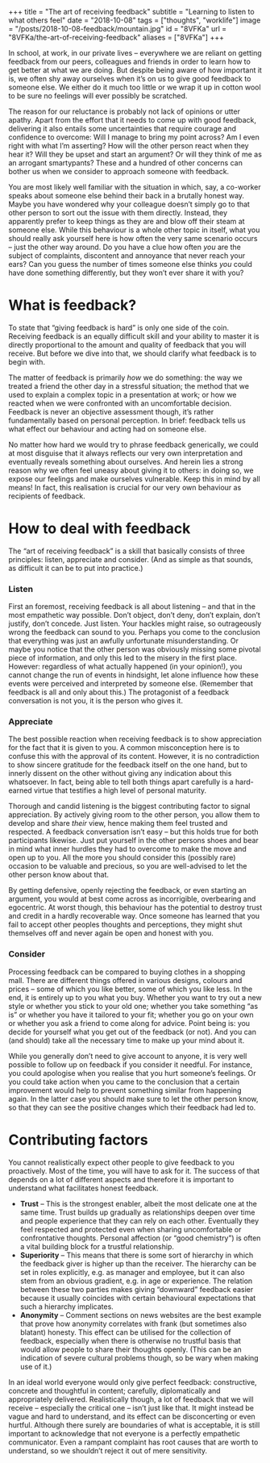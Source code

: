 +++
title = "The art of receiving feedback"
subtitle = "Learning to listen to what others feel"
date = "2018-10-08"
tags = ["thoughts", "worklife"]
image = "/posts/2018-10-08-feedback/mountain.jpg"
id = "8VFKa"
url = "8VFKa/the-art-of-receiving-feedback"
aliases = ["8VFKa"]
+++

In school, at work, in our private lives – everywhere we are reliant on getting feedback from our peers, colleagues and friends in order to learn how to get better at what we are doing. But despite being aware of how important it is, we often shy away ourselves when it’s on us to give good feedback to someone else. We either do it much too little or we wrap it up in cotton wool to be sure no feelings will ever possibly be scratched.

The reason for our reluctance is probably not lack of opinions or utter apathy. Apart from the effort that it needs to come up with good feedback, delivering it also entails some uncertainties that require courage and confidence to overcome: Will I manage to bring my point across? Am I even right with what I’m asserting? How will the other person react when they hear it? Will they be upset and start an argument? Or will they think of me as an arrogant smartypants? These and a hundred of other concerns can bother us when we consider to approach someone with feedback.

You are most likely well familiar with the situation in which, say, a co-worker speaks about someone else behind their back in a brutally honest way. Maybe you have wondered why your colleague doesn’t simply go to that other person to sort out the issue with them directly. Instead, they apparently prefer to keep things as they are and blow off their steam at someone else. While this behaviour is a whole other topic in itself, what you should really ask yourself here is how often the very same scenario occurs – just the other way around. Do you have a clue how often *you* are the subject of complaints, discontent and annoyance that never reach your ears? Can you guess the number of times someone else thinks *you* could have done something differently, but they won’t ever share it with you?

# What is feedback?

To state that “giving feedback is hard” is only one side of the coin. Receiving feedback is an equally difficult skill and your ability to master it is directly proportional to the amount and quality of feedback that you will receive. But before we dive into that, we should clarify what feedback is to begin with.

The matter of feedback is primarily *how* we do something: the way we treated a friend the other day in a stressful situation; the method that we used to explain a complex topic in a presentation at work; or how we reacted when we were confronted with an uncomfortable decision. Feedback is never an objective assessment though, it’s rather fundamentally based on personal perception. In brief: feedback tells us what effect our behaviour and acting had on someone else.

No matter how hard we would try to phrase feedback generically, we could at most disguise that it always reflects our very own interpretation and eventually reveals something about ourselves. And herein lies a strong reason why we often feel uneasy about giving it to others: in doing so, we expose our feelings and make ourselves vulnerable. Keep this in mind by all means! In fact, this realisation is crucial for our very own behaviour as recipients of feedback.

# How to deal with feedback

The “art of receiving feedback” is a skill that basically consists of three principles: listen, appreciate and consider. (And as simple as that sounds, as difficult it can be to put into practice.)

### Listen
First an foremost, receiving feedback is all about listening – and that in the most empathetic way possible. Don’t object, don’t deny, don’t explain, don’t justify, don’t concede. Just listen. Your hackles might raise, so outrageously wrong the feedback can sound to you. Perhaps you come to the conclusion that everything was just an awfully unfortunate misunderstanding. Or maybe you notice that the other person was obviously missing some pivotal piece of information, and only this led to the misery in the first place. However: regardless of what actually happened (in your opinion!), you cannot change the run of events in hindsight, let alone influence how these events were perceived and interpreted by someone else. (Remember that feedback is all and only about this.) The protagonist of a feedback conversation is not you, it is the person who gives it.

### Appreciate
The best possible reaction when receiving feedback is to show appreciation for the fact that it is given to you. A common misconception here is to confuse this with the approval of its content. However, it is no contradiction to show sincere gratitude for the feedback itself on the one hand, but to innerly dissent on the other without giving any indication about this whatsoever. In fact, being able to tell both things apart carefully is a hard-earned virtue that testifies a high level of personal maturity.

Thorough and candid listening is the biggest contributing factor to signal appreciation. By actively giving room to the other person, you allow them to develop and share *their* view, hence making them feel trusted and respected. A feedback conversation isn’t easy – but this holds true for both participants likewise. Just put yourself in the other persons shoes and bear in mind what inner hurdles they had to overcome to make the move and open up to you. All the more you should consider this (possibly rare) occasion to be valuable and precious, so you are well-advised to let the other person know about that.

By getting defensive, openly rejecting the feedback, or even starting an argument, you would at best come across as incorrigible, overbearing and egocentric. At worst though, this behaviour has the potential to destroy trust and credit in a hardly recoverable way. Once someone has learned that you fail to accept other peoples thoughts and perceptions, they might shut themselves off and never again be open and honest with you.

### Consider
Processing feedback can be compared to buying clothes in a shopping mall. There are different things offered in various designs, colours and prices – some of which you like better, some of which you like less. In the end, it is entirely up to you what you buy. Whether you want to try out a new style or whether you stick to your old one; whether you take something “as is” or whether you have it tailored to your fit; whether you go on your own or whether you ask a friend to come along for advice. Point being is: you decide for yourself what you get out of the feedback (or not). And you can (and should) take all the necessary time to make up your mind about it.

While you generally don’t need to give account to anyone, it is very well possible to follow up on feedback if you consider it needful. For instance, you could apologise when you realise that you hurt someone’s feelings. Or you could take action when you came to the conclusion that a certain improvement would help to prevent something similar from happening again. In the latter case you should make sure to let the other person know, so that they can see the positive changes which their feedback had led to.

# Contributing factors

You cannot realistically expect other people to give feedback to you proactively. Most of the time, you will have to ask for it. The success of that depends on a lot of different aspects and therefore it is important to understand what facilitates honest feedback.

- **Trust** – This is the strongest enabler, albeit the most delicate one at the same time. Trust builds up gradually as relationships deepen over time and people experience that they can rely on each other. Eventually they feel respected and protected even when sharing uncomfortable or confrontative thoughts. Personal affection (or “good chemistry”) is often a vital building block for a trustful relationship.
- **Superiority** – This means that there is some sort of hierarchy in which the feedback giver is higher up than the receiver. The hierarchy can be set in roles explicitly, e.g. as manager and employee, but it can also stem from an obvious gradient, e.g. in age or experience. The relation between these two parties makes giving “downward” feedback easier because it usually coincides with certain behavioural expectations that such a hierarchy implicates.
- **Anonymity** – Comment sections on news websites are the best example that prove how anonymity correlates with frank (but sometimes also blatant) honesty. This effect can be utilised for the collection of feedback, especially when there is otherwise no trustful basis that would allow people to share their thoughts openly. (This can be an indication of severe cultural problems though, so be wary when making use of it.)

In an ideal world everyone would only give perfect feedback: constructive, concrete and thoughtful in content; carefully, diplomatically and appropriately delivered. Realistically though, a lot of feedback that we will receive – especially the critical one – isn’t just like that. It might instead be vague and hard to understand, and its effect can be disconcerting or even hurtful. Although there surely are boundaries of what is acceptable, it is still important to acknowledge that not everyone is a perfectly empathetic communicator. Even a rampant complaint has root causes that are worth to understand, so we shouldn’t reject it out of mere sensitivity.
